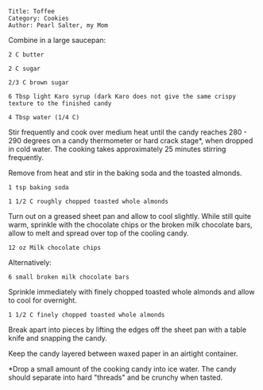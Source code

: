 ~~~ recipe-info
Title: Toffee
Category: Cookies
Author: Pearl Salter, my Mom
~~~

Combine in a large saucepan:

~~~ recipe-ingredients
2 C butter

2 C sugar

2/3 C brown sugar

6 Tbsp light Karo syrup (dark Karo does not give the same crispy texture to the finished candy

4 Tbsp water (1/4 C)
~~~

Stir frequently and cook over medium heat until the candy reaches 280 - 290 degrees on a candy
thermometer or hard crack stage*, when dropped in cold water. The cooking takes approximately 25
minutes stirring frequently.

Remove from heat and stir in the baking soda and the toasted almonds.

~~~ recipe-ingredients
1 tsp baking soda

1 1/2 C roughly chopped toasted whole almonds
~~~

Turn out on a greased sheet pan and allow to cool slightly. While still quite warm, sprinkle with
the chocolate chips or the broken milk chocolate bars, allow to melt and spread over top of the
cooling candy.

~~~ recipe-ingredients
12 oz Milk chocolate chips
~~~

Alternatively:

~~~ recipe-ingredients
6 small broken milk chocolate bars
~~~

Sprinkle immediately with finely chopped toasted whole almonds and allow to cool for overnight.

~~~ recipe-ingredients
1 1/2 C finely chopped toasted whole almonds
~~~

Break apart into pieces by lifting the edges off the sheet pan with a table knife and snapping the
candy.

Keep the candy layered between waxed paper in an airtight container.

*Drop a small amount of the cooking candy into ice water. The candy should separate into hard
"threads" and be crunchy when tasted.
